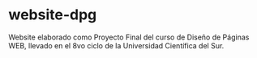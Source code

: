 # website-dpg
Website elaborado como Proyecto Final del curso de Diseño de Páginas WEB, llevado en el 8vo ciclo de la Universidad Científica del Sur.
